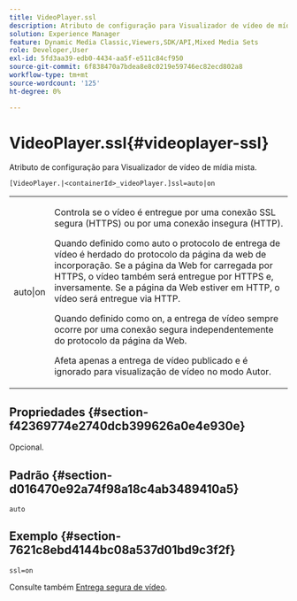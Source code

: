 ```yaml
---
title: VideoPlayer.ssl
description: Atributo de configuração para Visualizador de vídeo de mídia mista.
solution: Experience Manager
feature: Dynamic Media Classic,Viewers,SDK/API,Mixed Media Sets
role: Developer,User
exl-id: 5fd3aa39-edb0-4434-aa5f-e511c84cf950
source-git-commit: 6f838470a7bdea8e8c0219e59746ec82ecd802a8
workflow-type: tm+mt
source-wordcount: '125'
ht-degree: 0%

---
```


# VideoPlayer.ssl{#videoplayer-ssl}

Atributo de configuração para Visualizador de vídeo de mídia mista.

<!-- >[!NOTE]
>
>This configuration attribute only applies to AEM 6.2 with installation of [Feature Pack NPR-13480](https://www.adobeaemcloud.com/content/marketplace/marketplaceProxy.html?packagePath=/content/companies/public/adobe/packages/cq620/featurepack/cq-6.2.0-featurepack-13480) and to AEM 6.1 with installation of [Feature Pack NPR-15011](https://www.adobeaemcloud.com/content/marketplace/marketplaceProxy.html?packagePath=/content/companies/public/adobe/packages/cq610/featurepack/cq-6.1.0-featurepack-15011). -->

`[VideoPlayer.|<containerId>_videoPlayer.]ssl=auto|on`

<table id="table_C616483932C2482CA9794DDD7313FD7C"> 
 <tbody> 
  <tr> 
   <td colname="col1"> <p> <span class="codeph"> auto|on</span> </p> </td> 
   <td colname="col2"> <p> Controla se o vídeo é entregue por uma conexão SSL segura (HTTPS) ou por uma conexão insegura (HTTP). </p> <p>Quando definido como <span class="codeph"> auto</span> o protocolo de entrega de vídeo é herdado do protocolo da página da web de incorporação. Se a página da Web for carregada por HTTPS, o vídeo também será entregue por HTTPS e, inversamente. Se a página da Web estiver em HTTP, o vídeo será entregue via HTTP. </p> <p>Quando definido como <span class="codeph"> on</span>, a entrega de vídeo sempre ocorre por uma conexão segura independentemente do protocolo da página da Web. </p> <p>Afeta apenas a entrega de vídeo publicado e é ignorado para visualização de vídeo no modo Autor. </p> </td> 
  </tr> 
 </tbody> 
</table>

## Propriedades {#section-f42369774e2740dcb399626a0e4e930e}

Opcional.

## Padrão {#section-d016470e92a74f98a18c4ab3489410a5}

`auto`

## Exemplo {#section-7621c8ebd4144bc08a537d01bd9c3f2f}

```
ssl=on
```

<!--<a id="section_5943AC73316749C68761FF7F74DA7547"></a>-->

Consulte também [Entrega segura de vídeo](../../../c-html5-s7-aem-asset-viewers/c-html5-mixedmedia-viewer-about/c-html5-mixedmedia-viewer-securevideodelivery.md#concept-4d155111df9f469aa6c6d7b41e959dcb).
